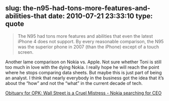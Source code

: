 slug: the-n95-had-tons-more-features-and-abilities-that
date: 2010-07-21 23:33:10
type: quote
---

> The N95 had tons more features and abilities that even the latest iPhone 4 does not support. By every reasonable comparison, the N95 was the superior phone in 2007 (than the iPhone) except of a touch screen.

Another lame comparison on Nokia vs. Apple. Not sure whether Toni is still too much in love with the dying Nokia. I really hope he will reach the point where he stops comparing data sheets. But maybe this is just part of being an analyst. I think that nearly everybody in the business got the idea that it’s about the “how” and not the “what” in the current decade of tech.

 [Obituary for OPK: Wall Street is a Cruel Mistress - Nokia searching for CEO](http://communities-dominate.blogs.com/brands/2010/07/obituary-for-opk-wall-street-is-a-cruel-mistress-nokia-searching-for-ceo.html)
